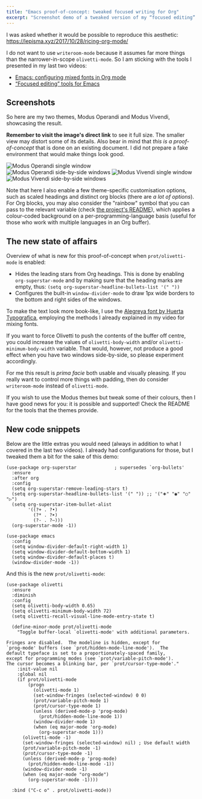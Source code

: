 ```yaml
---
title: "Emacs proof-of-concept: tweaked focused writing for Org"
excerpt: "Screenshot demo of a tweaked version of my “focused editing” tools for Emacs."
---
```


I was asked whether it would be possible to reproduce this aesthetic:
<https://lepisma.xyz/2017/10/28/ricing-org-mode/>

I do not want to use `writeroom-mode` because it assumes far more things
than the narrower-in-scope `olivetti-mode`.  So I am sticking with the
tools I presented in my last two videos:

+ [Emacs: configuring mixed fonts in Org mode](https://protesilaos.com/codelog/2020-07-16-emacs-focused-editing/)
+ [“Focused editing” tools for Emacs](https://protesilaos.com/codelog/2020-07-17-emacs-mixed-fonts-org/)

## Screenshots

So here are my two themes, Modus Operandi and Modus Vivendi, showcasing
the result.

**Remember to visit the image's direct link** to see it full size.  The
smaller view may distort some of its details.  Also bear in mind that
_this is a proof-of-concept_ that is done on an existing document.  I
did not prepare a fake environment that would make things look good.

<img alt="Modus Operandi single window" src="{{ '/assets/images/attachments/modus-operandi-org-focus-demo-single-2020-07-18.png' | absolute_url }}"/>

<img alt="Modus Operandi side-by-side windows" src="{{ '/assets/images/attachments/modus-operandi-org-focus-demo-dual-2020-07-18.png' | absolute_url }}"/>

<img alt="Modus Vivendi single window" src="{{ '/assets/images/attachments/modus-vivendi-org-focus-demo-single-2020-07-18.png' | absolute_url }}"/>

<img alt="Modus Vivendi side-by-side windows" src="{{ '/assets/images/attachments/modus-vivendi-org-focus-demo-dual-2020-07-18.png' | absolute_url }}"/>

Note that here I also enable a few theme-specific customisation options,
such as scaled headings and distinct org blocks (there are _a lot of
options_).  For Org blocks, you may also consider the "rainbow" symbol
that you can pass to the relevant variable (check [the project's
README](https://gitlab.com/protesilaos/modus-themes)), which applies a
colour-coded background on a per-programming-language basis (useful for
those who work with multiple languages in an Org buffer).

## The new state of affairs

Overview of what is new for this proof-of-concept when
`prot/olivetti-mode` is enabled:

+ Hides the leading stars from Org headings.  This is done by enabling
  `org-superstar-mode` and by making sure that the heading marks are
  empty, thus: `(setq org-superstar-headline-bullets-list '(" "))`
+ Configures the built-in `window-divider-mode` to draw 1px wide borders
  to the bottom and right sides of the windows.

To make the text look more book-like, I use the [Alegreya font by Huerta
Typografica](https://huertatipografica.com/en/fonts/alegreya-ht-pro),
employing the methods I already explained in my video for mixing fonts.

If you want to force Olivetti to push the contents of the buffer off
centre, you could increase the values of `olivetti-body-width` and/or
`olivetti-minimum-body-width` variable.  That would, however, not
produce a good effect when you have two windows side-by-side, so please
experiment accordingly.

For me this result is _prima facie_ both usable and visually pleasing.
If you really want to control more things with padding, then do consider
`writeroom-mode` instead of `olivetti-mode`.

If you wish to use the Modus themes but tweak some of their colours,
then I have good news for you: it is possible and supported!  Check the
README for the tools that the themes provide.

## New code snippets

Below are the little extras you would need (always in addition to what I
covered in the last two videos).  I already had configurations for
those, but I tweaked them a bit for the sake of this demo:

```elisp
(use-package org-superstar              ; supersedes `org-bullets'
  :ensure
  :after org
  :config
  (setq org-superstar-remove-leading-stars t)
  (setq org-superstar-headline-bullets-list '(" ")) ;; '("🞛" "◉" "○" "▷")
  (setq org-superstar-item-bullet-alist
        '((?+ . ?•)
          (?* . ?➤)
          (?- . ?–)))
  (org-superstar-mode -1))

(use-package emacs
  :config
  (setq window-divider-default-right-width 1)
  (setq window-divider-default-bottom-width 1)
  (setq window-divider-default-places t)
  (window-divider-mode -1))
```

And this is the new `prot/olivetti-mode`:

```elisp
(use-package olivetti
  :ensure
  :diminish
  :config
  (setq olivetti-body-width 0.65)
  (setq olivetti-minimum-body-width 72)
  (setq olivetti-recall-visual-line-mode-entry-state t)

  (define-minor-mode prot/olivetti-mode
    "Toggle buffer-local `olivetti-mode' with additional parameters.

Fringes are disabled.  The modeline is hidden, except for
`prog-mode' buffers (see `prot/hidden-mode-line-mode').  The
default typeface is set to a proportionately-spaced family,
except for programming modes (see `prot/variable-pitch-mode').
The cursor becomes a blinking bar, per `prot/cursor-type-mode'."
    :init-value nil
    :global nil
    (if prot/olivetti-mode
        (progn
          (olivetti-mode 1)
          (set-window-fringes (selected-window) 0 0)
          (prot/variable-pitch-mode 1)
          (prot/cursor-type-mode 1)
          (unless (derived-mode-p 'prog-mode)
            (prot/hidden-mode-line-mode 1))
          (window-divider-mode 1)
          (when (eq major-mode 'org-mode)
            (org-superstar-mode 1)))
      (olivetti-mode -1)
      (set-window-fringes (selected-window) nil) ; Use default width
      (prot/variable-pitch-mode -1)
      (prot/cursor-type-mode -1)
      (unless (derived-mode-p 'prog-mode)
        (prot/hidden-mode-line-mode -1))
      (window-divider-mode -1)
      (when (eq major-mode "org-mode")
        (org-superstar-mode -1))))

  :bind ("C-c o" . prot/olivetti-mode))
```

